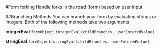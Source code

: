 #Form forking
Handle forks in the road (form) based on user input.


##Branching Methods
You can branch your form by evaluating strings or integers. Both of the following methods take two arguments

**integerEval** `formObject.integerEval(childBranches, userEnteredValue)`

**stringEval** `formObject.stringEval(childBranches, userEnteredValue)`

